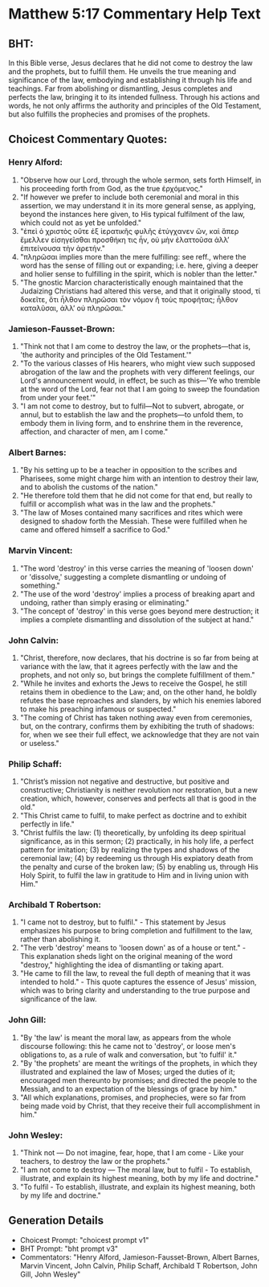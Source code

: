 # Matthew 5:17 Commentary Help Text

## BHT:
In this Bible verse, Jesus declares that he did not come to destroy the law and the prophets, but to fulfill them. He unveils the true meaning and significance of the law, embodying and establishing it through his life and teachings. Far from abolishing or dismantling, Jesus completes and perfects the law, bringing it to its intended fullness. Through his actions and words, he not only affirms the authority and principles of the Old Testament, but also fulfills the prophecies and promises of the prophets.

## Choicest Commentary Quotes:
### Henry Alford:
1. "Observe how our Lord, through the whole sermon, sets forth Himself, in his proceeding forth from God, as the true ἐρχόμενος."
2. "If however we prefer to include both ceremonial and moral in this assertion, we may understand it in its more general sense, as applying, beyond the instances here given, to His typical fulfilment of the law, which could not as yet be unfolded."
3. "ἐπεὶ ὁ χριστὸς οὔτε ἐξ ἱερατικῆς φυλῆς ἐτύγχανεν ὤν, καὶ ἅπερ ἔμελλεν εἰσηγεῖσθαι προσθήκη τις ἦν, οὐ μὴν ἐλαττοῦσα ἀλλʼ ἐπιτείνουσα τὴν ἀρετήν."
4. "πληρῶσαι implies more than the mere fulfilling: see reff., where the word has the sense of filling out or expanding; i.e. here, giving a deeper and holier sense to fulfilling in the spirit, which is nobler than the letter."
5. "The gnostic Marcion characteristically enough maintained that the Judaizing Christians had altered this verse, and that it originally stood, τί δοκεῖτε, ὅτι ἦλθον πληρῶσαι τὸν νόμον ἢ τοὺς προφήτας; ἦλθον καταλῦσαι, ἀλλʼ οὐ πληρῶσαι."

### Jamieson-Fausset-Brown:
1. "Think not that I am come to destroy the law, or the prophets—that is, 'the authority and principles of the Old Testament.'"
2. "To the various classes of His hearers, who might view such supposed abrogation of the law and the prophets with very different feelings, our Lord's announcement would, in effect, be such as this—'Ye who tremble at the word of the Lord, fear not that I am going to sweep the foundation from under your feet.'"
3. "I am not come to destroy, but to fulfil—Not to subvert, abrogate, or annul, but to establish the law and the prophets—to unfold them, to embody them in living form, and to enshrine them in the reverence, affection, and character of men, am I come."

### Albert Barnes:
1. "By his setting up to be a teacher in opposition to the scribes and Pharisees, some might charge him with an intention to destroy their law, and to abolish the customs of the nation."
2. "He therefore told them that he did not come for that end, but really to fulfill or accomplish what was in the law and the prophets."
3. "The law of Moses contained many sacrifices and rites which were designed to shadow forth the Messiah. These were fulfilled when he came and offered himself a sacrifice to God."

### Marvin Vincent:
1. "The word 'destroy' in this verse carries the meaning of 'loosen down' or 'dissolve,' suggesting a complete dismantling or undoing of something."
2. "The use of the word 'destroy' implies a process of breaking apart and undoing, rather than simply erasing or eliminating."
3. "The concept of 'destroy' in this verse goes beyond mere destruction; it implies a complete dismantling and dissolution of the subject at hand."

### John Calvin:
1. "Christ, therefore, now declares, that his doctrine is so far from being at variance with the law, that it agrees perfectly with the law and the prophets, and not only so, but brings the complete fulfillment of them."
2. "While he invites and exhorts the Jews to receive the Gospel, he still retains them in obedience to the Law; and, on the other hand, he boldly refutes the base reproaches and slanders, by which his enemies labored to make his preaching infamous or suspected."
3. "The coming of Christ has taken nothing away even from ceremonies, but, on the contrary, confirms them by exhibiting the truth of shadows: for, when we see their full effect, we acknowledge that they are not vain or useless."

### Philip Schaff:
1. "Christ’s mission not negative and destructive, but positive and constructive; Christianity is neither revolution nor restoration, but a new creation, which, however, conserves and perfects all that is good in the old."
2. "This Christ came to fulfil, to make perfect as doctrine and to exhibit perfectly in life."
3. "Christ fulfils the law: (1) theoretically, by unfolding its deep spiritual significance, as in this sermon; (2) practically, in his holy life, a perfect pattern for imitation; (3) by realizing the types and shadows of the ceremonial law; (4) by redeeming us through His expiatory death from the penalty and curse of the broken law; (5) by enabling us, through His Holy Spirit, to fulfil the law in gratitude to Him and in living union with Him."

### Archibald T Robertson:
1. "I came not to destroy, but to fulfil." - This statement by Jesus emphasizes his purpose to bring completion and fulfillment to the law, rather than abolishing it.
2. "The verb 'destroy' means to 'loosen down' as of a house or tent." - This explanation sheds light on the original meaning of the word "destroy," highlighting the idea of dismantling or taking apart.
3. "He came to fill the law, to reveal the full depth of meaning that it was intended to hold." - This quote captures the essence of Jesus' mission, which was to bring clarity and understanding to the true purpose and significance of the law.

### John Gill:
1. "By 'the law' is meant the moral law, as appears from the whole discourse following: this he came not to 'destroy', or loose men's obligations to, as a rule of walk and conversation, but 'to fulfil' it."
2. "By 'the prophets' are meant the writings of the prophets, in which they illustrated and explained the law of Moses; urged the duties of it; encouraged men thereunto by promises; and directed the people to the Messiah, and to an expectation of the blessings of grace by him."
3. "All which explanations, promises, and prophecies, were so far from being made void by Christ, that they receive their full accomplishment in him."

### John Wesley:
1. "Think not — Do not imagine, fear, hope, that I am come - Like your teachers, to destroy the law or the prophets." 
2. "I am not come to destroy — The moral law, but to fulfil - To establish, illustrate, and explain its highest meaning, both by my life and doctrine." 
3. "To fulfil - To establish, illustrate, and explain its highest meaning, both by my life and doctrine."


## Generation Details
- Choicest Prompt: "choicest prompt v1"
- BHT Prompt: "bht prompt v3"
- Commentators: "Henry Alford, Jamieson-Fausset-Brown, Albert Barnes, Marvin Vincent, John Calvin, Philip Schaff, Archibald T Robertson, John Gill, John Wesley"
